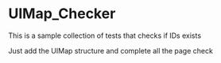 # UIMap_Checker
This is a sample collection of tests that checks if IDs exists

Just add the UIMap structure and complete all the page check
